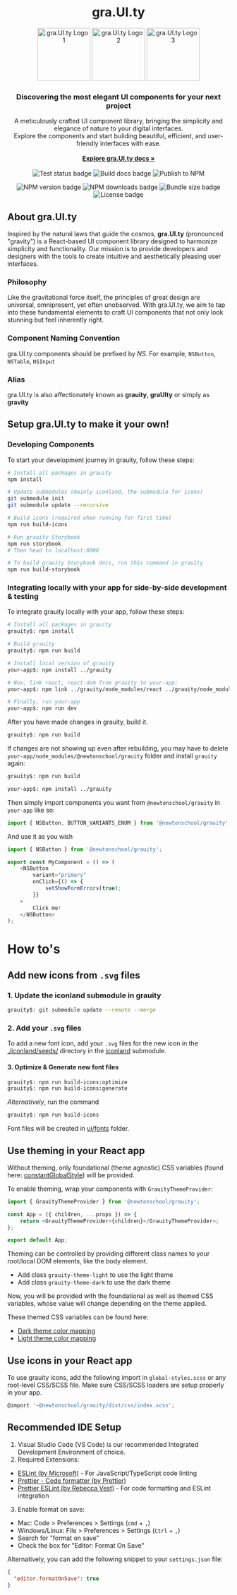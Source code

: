 <h1 align="center">gra.UI.ty</h1>

<p align="center">
  <img src="https://d3dyfaf3iutrxo.cloudfront.net/general/upload/cc6c8f01c5fa4ca481de8f9180eb937a.png" alt="gra.UI.ty Logo 1" width="120" height="120" />
  <img src="https://d3dyfaf3iutrxo.cloudfront.net/general/upload/92ae68a3bf55431d8120e92041951482.png" alt="gra.UI.ty Logo 2" width="120" height="120" />
  <img src="https://d3dyfaf3iutrxo.cloudfront.net/general/upload/c1dd6d6367b34e01a19c458e1656c3c1.png" alt="gra.UI.ty Logo 3" width="120" height="120" />
</p>

<h3 align="center">Discovering the most elegant UI components for your next project</h3>

<p align="center">
  A meticulously crafted UI component library, bringing the simplicity and elegance of nature to your digital interfaces.
  <br />
  Explore the components and start building beautiful, efficient, and user-friendly interfaces with ease.
  <br />
  <br />
  <a href="https://grauity.newtonschool.co"><strong>Explore gra.UI.ty docs »</strong></a>
  <br />
  <br />
  <img src="https://github.com/Newton-School/grauity/actions/workflows/run-tests.yml/badge.svg" alt="Test status badge" />
  <img src="https://github.com/Newton-School/grauity/actions/workflows/build-storybook.yml/badge.svg" alt="Build docs badge" />
  <img src="https://github.com/Newton-School/grauity/actions/workflows/publish-npm-package.yml/badge.svg" alt="Publish to NPM" />
  <div align="center">
    <img src="http://img.shields.io/npm/v/@newtonschool/grauity.svg" alt="NPM version badge" />
    <img src="http://img.shields.io/npm/dm/@newtonschool/grauity.svg" alt="NPM downloads badge" />
    <img src="http://img.shields.io/bundlephobia/min/@newtonschool/grauity.svg" alt="Bundle size badge" />
    <img src="http://img.shields.io/npm/l/@newtonschool/grauity.svg" alt="License badge" />
  </div>
</p>

## About gra.UI.ty

Inspired by the natural laws that guide the cosmos, **gra.UI.ty** (pronounced "gravity") is a React-based UI component library designed to harmonize simplicity and functionality. Our mission is to provide developers and designers with the tools to create intuitive and aesthetically pleasing user interfaces.

### Philosophy

Like the gravitational force itself, the principles of great design are universal, omnipresent, yet often unobserved. With gra.UI.ty, we aim to tap into these fundamental elements to craft UI components that not only look stunning but feel inherently right.

### Component Naming Convention

gra.UI.ty components should be prefixed by _NS_.
For example, `NSButton`, `NSTable`, `NSInput`

### Alias

gra.UI.ty is also affectionately known as **grauity**, **graUIty** or simply as **gravity**

## Setup gra.UI.ty to make it your own!

### Developing Components

To start your development journey in grauity, follow these steps:

```bash
# Install all packages in grauity
npm install

# Update submodules (mainly iconland, the submodule for icons)
git submodule init
git submodule update --recursive

# Build icons (required when running for first time)
npm run build-icons

# Run grauity Storybook
npm run storybook
# Then head to localhost:6006

# To build grauity Storybook docs, run this command in grauity
npm run build-storybook
```

### Integrating locally with your app for side-by-side development & testing

To integrate grauity locally with your app, follow these steps:

```bash
# Install all packages in grauity
grauity$: npm install

# Build grauity
grauity$: npm run build

# Install local version of grauity
your-app$: npm install ../grauity

# Now, link react, react-dom from grauity to your-app:
your-app$: npm link ../grauity/node_modules/react ../grauity/node_modules/react-dom --legacy-peer-deps

# Finally, run your-app
your-app$: npm run dev
```

After you have made changes in grauity, build it.

```bash
grauity$: npm run build
```

If changes are not showing up even after rebuilding, you may
have to delete `your-app/node_modules/@newtonschool/grauity` folder
and install `grauity` again:

```bash
grauity$: npm run build

your-app$: npm install ../grauity
```

Then simply import components you want from `@newtonschool/grauity` in `your-app` like so:

```js
import { NSButton, BUTTON_VARIANTS_ENUM } from '@newtonschool/grauity';
```

And use it as you wish

```js
import { NSButton } from '@newtonschool/grauity';

export const MyComponent = () => (
    <NSButton
        variant="primary"
        onClick={() => {
            setShowFormErrors(true);
        }}
    >
        Click me!
    </NSButton>
);
```

# How to's

## Add new icons from `.svg` files

### 1. Update the iconland submodule in grauity

```bash
grauity$: git submodule update --remote --merge
```

### 2. Add your `.svg` files

To add a new font icon, add your `.svg` files for the new icon in the [./iconland/seeds/](iconland/seeds) directory in the [iconland](./iconland) submodule.

#### 3. Optimize & Generate new font files

```bash
grauity$: npm run build-icons:optimize
grauity$: npm run build-icons:generate
```

_Alternatively_, run the command

```bash
grauity$: npm run build-icons
```

Font files will be created in [ui/fonts](ui/fonts) folder.

## Use theming in your React app

Without theming, only foundational (theme agnostic) CSS variables (found here: [constantGlobalStyle](ui/themes/GlobalStyle.ts)) will be provided.

To enable theming, wrap your components with `GrauityThemeProvider`:

```js
import { GrauityThemeProvider } from '@newtonschool/grauity';

const App = ({ children, ...props }) => {
    return <GrauityThemeProvider>{children}</GrauityThemeProvider>;
};

export default App;
```

Theming can be controlled by providing different class names to your root/local DOM elements, like the body element.

-   Add class `grauity-theme-light` to use the light theme
-   Add class `grauity-theme-dark` to use the dark theme

Now, you will be provided with the foundational as well as themed CSS variables, whose
value will change depending on the theme applied.

These themed CSS variables can be found here:

-   [Dark theme color mapping](./ui/themes/darkThemeConstants.ts)
-   [Light theme color mapping](./ui/themes/lightThemeConstants.ts)

## Use icons in your React app

To use grauity icons, add the following import in `global-styles.scss` or any root-level CSS/SCSS file. Make sure CSS/SCSS loaders are setup properly in your app.

```js
@import '~@newtonschool/grauity/dist/css/index.scss';
```

## Recommended IDE Setup

1. Visual Studio Code (VS Code) is our recommended Integrated Development Environment of choice.
2. Required Extensions:
  - [ESLint (by Microsoft)](https://marketplace.visualstudio.com/items/?itemName=dbaeumer.vscode-eslint) - For JavaScript/TypeScript code linting
  - [Prettier - Code formatter (by Prettier)](https://marketplace.visualstudio.com/items/?itemName=esbenp.prettier-vscode)
  - [Prettier ESLint (by Rebecca Vest)](https://marketplace.visualstudio.com/items/?itemName=rvest.vs-code-prettier-eslint) - For code formatting and ESLint integration
3. Enable format on save:
  - Mac: Code > Preferences > Settings (`cmd` + `,`)
  - Windows/Linux: File > Preferences > Settings (`Ctrl` + `,`)
  - Search for "format on save"
  - Check the box for "Editor: Format On Save"

Alternatively, you can add the following snippet to your `settings.json` file:
```json
{
  "editor.formatOnSave": true
}
```
